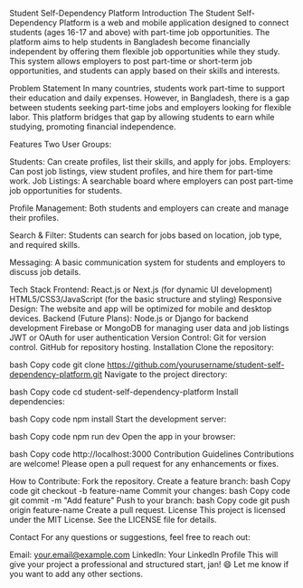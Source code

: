 Student Self-Dependency Platform
Introduction
The Student Self-Dependency Platform is a web and mobile application designed to connect students (ages 16-17 and above) with part-time job opportunities. The platform aims to help students in Bangladesh become financially independent by offering them flexible job opportunities while they study. This system allows employers to post part-time or short-term job opportunities, and students can apply based on their skills and interests.

Problem Statement
In many countries, students work part-time to support their education and daily expenses. However, in Bangladesh, there is a gap between students seeking part-time jobs and employers looking for flexible labor. This platform bridges that gap by allowing students to earn while studying, promoting financial independence.

Features
Two User Groups:

Students: Can create profiles, list their skills, and apply for jobs.
Employers: Can post job listings, view student profiles, and hire them for part-time work.
Job Listings: A searchable board where employers can post part-time job opportunities for students.

Profile Management: Both students and employers can create and manage their profiles.

Search & Filter: Students can search for jobs based on location, job type, and required skills.

Messaging: A basic communication system for students and employers to discuss job details.

Tech Stack
Frontend:
React.js or Next.js (for dynamic UI development)
HTML5/CSS3/JavaScript (for the basic structure and styling)
Responsive Design: The website and app will be optimized for mobile and desktop devices.
Backend (Future Plans):
Node.js or Django for backend development
Firebase or MongoDB for managing user data and job listings
JWT or OAuth for user authentication
Version Control:
Git for version control.
GitHub for repository hosting.
Installation
Clone the repository:

bash
Copy code
git clone https://github.com/yourusername/student-self-dependency-platform.git
Navigate to the project directory:

bash
Copy code
cd student-self-dependency-platform
Install dependencies:

bash
Copy code
npm install
Start the development server:

bash
Copy code
npm run dev
Open the app in your browser:

bash
Copy code
http://localhost:3000
Contribution Guidelines
Contributions are welcome! Please open a pull request for any enhancements or fixes.

How to Contribute:
Fork the repository.
Create a feature branch:
bash
Copy code
git checkout -b feature-name
Commit your changes:
bash
Copy code
git commit -m "Add feature"
Push to your branch:
bash
Copy code
git push origin feature-name
Create a pull request.
License
This project is licensed under the MIT License. See the LICENSE file for details.

Contact
For any questions or suggestions, feel free to reach out:

Email: your.email@example.com
LinkedIn: Your LinkedIn Profile
This will give your project a professional and structured start, jan! 😄 Let me know if you want to add any other sections.
